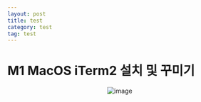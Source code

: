 ```yaml
---
layout: post
title: test
category: test
tag: test
---
```


# M1 MacOS iTerm2 설치 및 꾸미기

<p align="center">
<img alt="image" src="https://user-images.githubusercontent.com/77891754/204208863-fa5c5997-205a-4429-9c4a-dc12b71f952f.png">
</p>